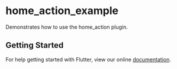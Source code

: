 # home_action_example

Demonstrates how to use the home_action plugin.

## Getting Started

For help getting started with Flutter, view our online
[documentation](https://flutter.io/).
